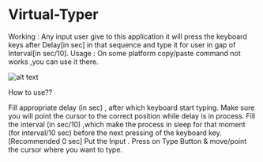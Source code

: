 # Virtual-Typer

Working : Any input user give to this application it will press the keyboard keys after Delay[in sec] in that sequence and type it for user in gap of Interval[in sec/10].
Usage : On some platform copy/paste command not works ,you can use it there.

![alt text](https://user-images.githubusercontent.com/88069082/132242221-366deee5-c49e-4ff6-b220-6d12d659f00f.png)

How to use??

Fill appropriate delay (in sec) , after which keyboard start typing. Make sure you will point the cursor to the correct position while delay is in process.
Fill the interval (in sec/10) ,which make the process in sleep for that moment (for interval/10 sec) before the next pressing of the keyboard key.[Recommended 0 sec]
Put the Input .
Press on Type Button & move/point the cursor where you want to type.
